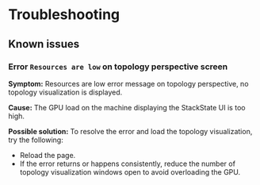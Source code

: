 # Troubleshooting

## Known issues

### Error `Resources are low` on topology perspective screen

**Symptom:** Resources are low error message on topology perspective, no topology visualization is displayed.

**Cause:** The GPU load on the machine displaying the StackState UI is too high.

**Possible solution:**
To resolve the error and load the topology visualization, try the following:
* Reload the page.
* If the error returns or happens consistently, reduce the number of topology visualization windows open to avoid overloading the GPU.
